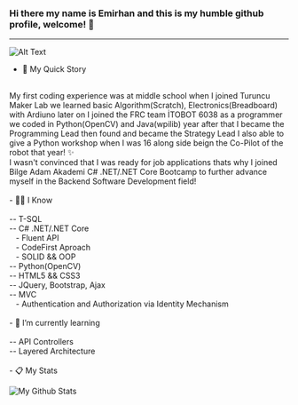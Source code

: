 ### Hi there my name is Emirhan and this is my humble github profile, welcome! 👋
<hr>


<!--
**emranalus/emranalus** is a ✨ _special_ ✨ repository because its `README.md` (this file) appears on your GitHub profile.

Here are some ideas to get you started:

- 🔭 I’m currently working on ...
- 🌱 I’m currently learning ...
- 👯 I’m looking to collaborate on ...
- 🤔 I’m looking for help with ...
- 💬 Ask me about ...
- 📫 How to reach me: ...
- 😄 Pronouns: ...
- ⚡ Fun fact: ...
-->
![Alt Text](https://64.media.tumblr.com/bc91fffa1f7f71014fddf10d3d2decbd/tumblr_pkxty5psM71sguk2k_500.gifv)

- 🔭 My Quick Story
<br/>
My first coding experience was at middle school when I joined Turuncu Maker Lab we learned basic Algorithm(Scratch), Electronics(Breadboard) with Ardiuno later on I joined the FRC team İTOBOT 6038 as a programmer we coded in Python(OpenCV) and Java(wpilib) year after that I became the Programming Lead then found and became the Strategy Lead I also able to give a Python workshop when I was 16 along side beign the Co-Pilot of the robot that year! ✨ 
<br/>
I wasn't convinced that I was ready for job applications thats why I joined Bilge Adam Akademi C# .NET/.NET Core Bootcamp to further advance myself in the Backend Software Development field!
<br/>
<br/>
- 👨‍💻 I Know <br/> <br/>
-- T-SQL <br/>
-- C# .NET/.NET Core <br/>
&nbsp;&nbsp;  - Fluent API <br/>
&nbsp;&nbsp;  - CodeFirst Aproach <br/>
&nbsp;&nbsp;  - SOLID && OOP <br/>
-- Python(OpenCV) <br/>
-- HTML5 && CSS3 <br/>
-- JQuery, Bootstrap, Ajax <br/>
-- MVC <br/>
&nbsp;&nbsp;  - Authentication and Authorization via Identity Mechanism <br/>

<br/>
- 🌱 I’m currently learning <br/> <br/>
-- API Controllers <br/>
-- Layered Architecture <br/><br/>
- 📋 My Stats 
<br/>

![My Github Stats](https://github-readme-stats.vercel.app/api?username=emranalus&theme=tokyonight&show_icons=true)
